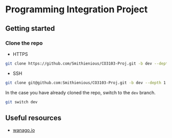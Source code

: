 # Programming Integration Project

## Getting started

### Clone the repo

- HTTPS

```bash
git clone https://github.com/Smithienious/CO3103-Proj.git -b dev --depth 1
```

- SSH

```bash
git clone git@github.com:Smithienious/CO3103-Proj.git -b dev --depth 1
```

In the case you have already cloned the repo, switch to the `dev` branch.

```bash
git switch dev
```

## Useful resources

- [wanago.io](https://wanago.io/2020/05/18/api-nestjs-postgresql-typeorm/)
